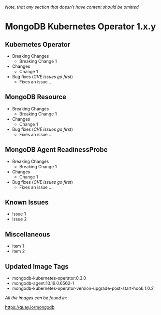 *Note, that any section that doesn’t have content should be omitted*

# MongoDB Kubernetes Operator 1.x.y

## Kubernetes Operator

* Breaking Changes
  * Breaking Change 1
* Changes
  * Change 1
* Bug fixes (*CVE issues go first*)
  * Fixes an issue ...


## MongoDB Resource
* Breaking Changes
  * Breaking Change 1
* Changes
  * Change 1
* Bug fixes (*CVE issues go first*)
  * Fixes an issue ...

## MongoDB Agent ReadinessProbe
* Breaking Changes
  * Breaking Change 1
* Changes
  * Change 1
* Bug fixes (*CVE issues go first*)
  * Fixes an issue ...

## Known Issues
* Issue 1
* Issue 2

## Miscellaneous
* Item 1
* Item 2

## Updated Image Tags
* mongodb-kubernetes-operator:0.3.0
* mongodb-agent:10.19.0.6562-1
* mongodb-kubernetes-operator-version-upgrade-post-start-hook:1.0.2

*All the images can be found in:*

https://quay.io/mongodb

